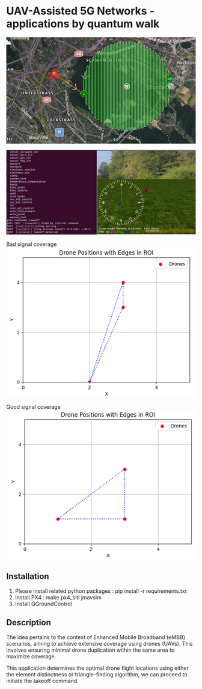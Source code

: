 # UAV-Assisted 5G Networks - applications by quantum walk

[![Build Status](https://github.com/willnien10005914/skw-element-distinctness/blob/main/coverage.png)](https://github.com/willnien10005914/skw-element-distinctness/blob/main/coverage.png)

[![Build Status](https://github.com/willnien10005914/skw-element-distinctness/blob/main/uav.png)](https://github.com/willnien10005914/skw-element-distinctness/blob/main/uav.png)

Bad signal coverage
[![Build Status](https://github.com/willnien10005914/skw-element-distinctness/blob/main/bad_coverage_1.png)](https://github.com/willnien10005914/skw-element-distinctness/blob/main/bad_coverage_1.png)

Good signal coverage
[![Build Status](https://github.com/willnien10005914/skw-element-distinctness/blob/main/good_coverage_1.png)](https://github.com/willnien10005914/skw-element-distinctness/blob/main/good_coverage_1.png)

## Installation
1. Please install related python packages : pip install -r requirements.txt
2. Install PX4 : make px4_sitl jmavsim
3. Install QGroundControl

## Description
The idea pertains to the context of Enhanced Mobile Broadband (eMBB) scenarios, aiming to achieve extensive coverage using drones (UAVs). This involves ensuring minimal drone duplication within the same area to maximize coverage.

This application determines the optimal drone flight locations using either the element distinctness or triangle-finding algorithm, we can proceed to initiate the takeoff command.
